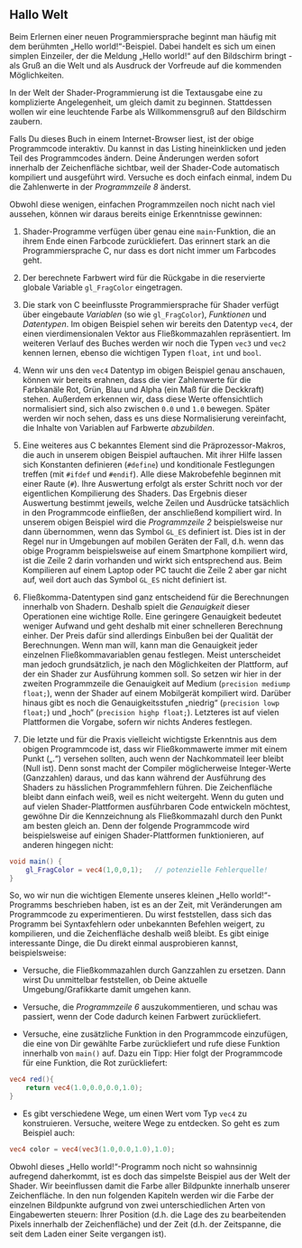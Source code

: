 ## Hallo Welt

Beim Erlernen einer neuen Programmiersprache beginnt man häufig mit dem berühmten „Hello world!“-Beispiel. Dabei handelt es sich um einen simplen Einzeiler, der die Meldung „Hello world!“ auf den Bildschirm bringt - als Gruß an die Welt und als Ausdruck der Vorfreude auf die kommenden Möglichkeiten.

In der Welt der Shader-Programmierung ist die Textausgabe eine zu komplizierte Angelegenheit, um gleich damit zu beginnen. Stattdessen wollen wir eine leuchtende Farbe als Willkommensgruß auf den Bildschirm zaubern.

<div class="codeAndCanvas" data="hello_world.frag"></div>

Falls Du dieses Buch in einem Internet-Browser liest, ist der obige Programmcode interaktiv. Du kannst in das Listing hineinklicken und jeden Teil des Programmcodes ändern. Deine Änderungen werden sofort innerhalb der Zeichenfläche sichtbar, weil der Shader-Code automatisch kompiliert und ausgeführt wird. Versuche es doch einfach einmal, indem Du die Zahlenwerte in der *Programmzeile 8* änderst.

Obwohl diese wenigen, einfachen Programmzeilen noch nicht nach viel aussehen, können wir daraus bereits einige Erkenntnisse gewinnen:

1. Shader-Programme verfügen über genau eine ```main```-Funktion, die an ihrem Ende einen Farbcode zurückliefert. Das erinnert stark an die Programmiersprache C, nur dass es dort nicht immer um Farbcodes geht.

2. Der berechnete Farbwert wird für die Rückgabe in die reservierte globale Variable ```gl_FragColor``` eingetragen.

3. Die stark von C beeinflusste Programmiersprache für Shader verfügt über eingebaute *Variablen* (so wie ```gl_FragColor```), *Funktionen* und *Datentypen*. Im obigen Beispiel sehen wir bereits den Datentyp ```vec4```, der einen vierdimensionalen Vektor aus Fließkommazahlen repräsentiert. Im weiteren Verlauf des Buches werden wir noch die Typen ```vec3``` und ```vec2``` kennen lernen, ebenso die wichtigen Typen ```float```, ```int``` und ```bool```.

4. Wenn wir uns den ```vec4``` Datentyp im obigen Beispiel genau anschauen, können wir bereits erahnen, dass die vier Zahlenwerte für die Farbkanäle Rot, Grün, Blau und Alpha (ein Maß für die Deckkraft) stehen. Außerdem erkennen wir, dass diese Werte offensichtlich normalisiert sind, sich also zwischen ```0.0``` und ```1.0``` bewegen. Später werden wir noch sehen, dass es uns diese Normalisierung vereinfacht, die Inhalte von Variablen auf Farbwerte *abzubilden*.

5. Eine weiteres aus C bekanntes Element sind die Präprozessor-Makros, die auch in unserem obigen Beispiel auftauchen. Mit ihrer Hilfe lassen sich Konstanten definieren (```#define```) und konditionale Festlegungen treffen (mit ```#ifdef``` und ```#endif```). Alle diese Makrobefehle beginnen mit einer Raute (```#```). Ihre Auswertung erfolgt als erster Schritt noch vor der eigentlichen Kompilierung des Shaders. Das Ergebnis dieser Auswertung bestimmt jeweils, welche Zeilen und Ausdrücke tatsächlich in den Programmcode einfließen, der anschließend kompiliert wird. In unserem obigen Beispiel wird die *Programmzeile 2* beispielsweise nur dann übernommen, wenn das Symbol ```GL_ES``` definiert ist. Dies ist in der Regel nur in Umgebungen auf mobilen Geräten der Fall, d.h. wenn das obige Programm beispielsweise auf einem Smartphone kompiliert wird, ist die Zeile 2 darin vorhanden und wirkt sich entsprechend aus. Beim Kompilieren auf einem Laptop oder PC taucht die Zeile 2 aber gar nicht auf, weil dort auch das Symbol ```GL_ES``` nicht definiert ist.

6. Fließkomma-Datentypen sind ganz entscheidend für die Berechnungen innerhalb von Shadern. Deshalb spielt die *Genauigkeit* dieser Operationen eine wichtige Rolle. Eine geringere Genauigkeit bedeutet weniger Aufwand und geht deshalb mit einer schnelleren Berechnung einher. Der Preis dafür sind allerdings Einbußen bei der Qualität der Berechnungen. Wenn man will, kann man die Genauigkeit jeder einzelnen Fließkommavariablen genau festlegen. Meist unterscheidet man jedoch grundsätzlich, je nach den Möglichkeiten der Plattform, auf der ein Shader zur Ausführung kommen soll. So setzen wir hier in der zweiten Programmzeile die Genauigkeit auf Medium (```precision mediump float;```), wenn der Shader auf einem Mobilgerät kompiliert wird. Darüber hinaus gibt es noch die Genauigkeitsstufen „niedrig“ (```precision lowp float;```) und „hoch“ (```precision highp float;```). Letzteres ist auf vielen Plattformen die Vorgabe, sofern wir nichts Anderes festlegen.

7. Die letzte und für die Praxis vielleicht wichtigste Erkenntnis aus dem obigen Programmcode ist, dass wir Fließkommawerte immer mit einem Punkt („.“) versehen sollten, auch wenn der Nachkommateil leer bleibt (Null ist). Denn sonst macht der Compiler möglicherweise Integer-Werte (Ganzzahlen) daraus, und das kann während der Ausführung des Shaders zu hässlichen Programmfehlern führen. Die Zeichenfläche bleibt dann einfach weiß, weil es nicht weitergeht. Wenn du guten und auf vielen Shader-Plattformen ausführbaren Code entwickeln möchtest, gewöhne Dir die Kennzeichnung als Fließkommazahl durch den Punkt am besten gleich an. Denn der folgende Programmcode wird beispielsweise auf einigen Shader-Plattformen funktionieren, auf anderen hingegen nicht:

```glsl
void main() {
	gl_FragColor = vec4(1,0,0,1);	// potenzielle Fehlerquelle!
}
```

So, wo wir nun die wichtigen Elemente unseres kleinen „Hello world!“-Programms beschrieben haben, ist es an der Zeit, mit Veränderungen am Programmcode zu experimentieren. Du wirst feststellen, dass sich das Programm bei Syntaxfehlern oder unbekannten Befehlen weigert, zu kompilieren, und die Zeichenfläche deshalb weiß bleibt. Es gibt einige interessante Dinge, die Du direkt einmal ausprobieren kannst, beispielsweise:

* Versuche, die Fließkommazahlen durch Ganzzahlen zu ersetzen. Dann wirst Du unmittelbar feststellen, ob Deine aktuelle Umgebung/Grafikkarte damit umgehen kann.

* Versuche, die *Programmzeile 6* auszukommentieren, und schau was passiert, wenn der Code dadurch keinen Farbwert zurückliefert.

* Versuche, eine zusätzliche Funktion in den Programmcode einzufügen, die eine von Dir gewählte Farbe zurückliefert und rufe diese Funktion innerhalb von ```main()``` auf. Dazu ein Tipp: Hier folgt der Programmcode für eine Funktion, die Rot zurückliefert:

```glsl
vec4 red(){
    return vec4(1.0,0.0,0.0,1.0);
}
```

* Es gibt verschiedene Wege, um einen Wert vom Typ ```vec4``` zu konstruieren. Versuche, weitere Wege zu entdecken. So geht es zum Beispiel auch:

```glsl
vec4 color = vec4(vec3(1.0,0.0,1.0),1.0);
```

Obwohl dieses „Hello world!“-Programm noch nicht so wahnsinnig aufregend daherkommt, ist es doch das simpelste Beispiel aus der Welt der Shader. Wir beeinflussen damit die Farbe aller Bildpunkte innerhalb unserer Zeichenfläche. In den nun folgenden Kapiteln werden wir die Farbe der einzelnen Bildpunkte aufgrund von zwei unterschiedlichen Arten von Eingabewerten steuern: Ihrer Position (d.h. die Lage des zu bearbeitenden Pixels innerhalb der Zeichenfläche) und der Zeit (d.h. der Zeitspanne, die seit dem Laden einer Seite vergangen ist).
